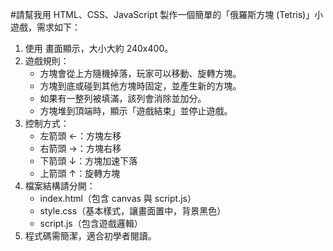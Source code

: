 #請幫我用 HTML、CSS、JavaScript 製作一個簡單的「俄羅斯方塊 (Tetris)」小遊戲，需求如下：

1. 使用 <canvas> 畫面顯示，大小大約 240x400。
2. 遊戲規則：
   - 方塊會從上方隨機掉落，玩家可以移動、旋轉方塊。
   - 方塊到底或碰到其他方塊時固定，並產生新的方塊。
   - 如果有一整列被填滿，該列會消除並加分。
   - 方塊堆到頂端時，顯示「遊戲結束」並停止遊戲。
3. 控制方式：
   - 左箭頭 ←：方塊左移
   - 右箭頭 →：方塊右移
   - 下箭頭 ↓：方塊加速下落
   - 上箭頭 ↑：旋轉方塊
4. 檔案結構請分開：
   - index.html（包含 canvas 與 script.js）
   - style.css（基本樣式，讓畫面置中，背景黑色）
   - script.js（包含遊戲邏輯）
5. 程式碼需簡潔，適合初學者閱讀。
